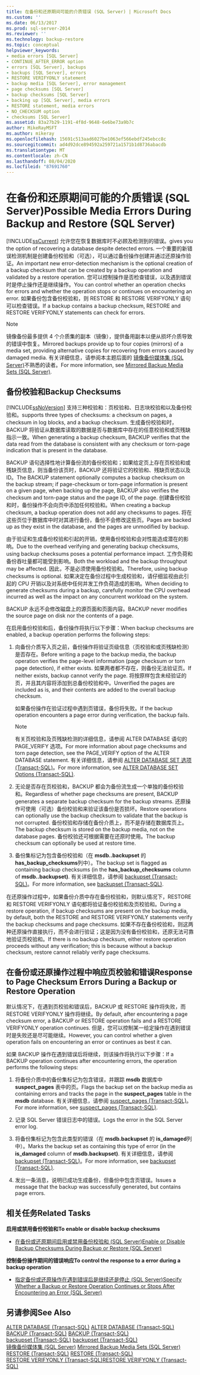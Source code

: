 ```yaml
---
title: 在备份和还原期间可能的介质错误 (SQL Server) | Microsoft Docs
ms.custom: ''
ms.date: 06/13/2017
ms.prod: sql-server-2014
ms.reviewer: ''
ms.technology: backup-restore
ms.topic: conceptual
helpviewer_keywords:
- media errors [SQL Server]
- CONTINUE_AFTER_ERROR option
- errors [SQL Server], backups
- backups [SQL Server], errors
- RESTORE VERIFYONLY statement
- backup media [SQL Server], error management
- page checksums [SQL Server]
- backup checksums [SQL Server]
- backing up [SQL Server], media errors
- RESTORE statement, media errors
- NO_CHECKSUM option
- checksums [SQL Server]
ms.assetid: 83a27b29-1191-4f8d-9648-6e6be73a9b7c
author: MikeRayMSFT
ms.author: mikeray
ms.openlocfilehash: 15691c513aad6027be1063ef566ebdf245ebcc8c
ms.sourcegitcommit: ad4d92dce894592a259721a1571b1d8736abacdb
ms.translationtype: MT
ms.contentlocale: zh-CN
ms.lasthandoff: 08/04/2020
ms.locfileid: "87691760"
---
```

# <a name="possible-media-errors-during-backup-and-restore-sql-server"></a><span data-ttu-id="0483d-102">在备份和还原期间可能的介质错误 (SQL Server)</span><span class="sxs-lookup"><span data-stu-id="0483d-102">Possible Media Errors During Backup and Restore (SQL Server)</span></span>
  [!INCLUDE[ssCurrent](../../includes/sscurrent-md.md)] <span data-ttu-id="0483d-103">允许您在恢复数据库时不必顾及检测到的错误。</span><span class="sxs-lookup"><span data-stu-id="0483d-103">gives you the option of recovering a database despite detected errors.</span></span> <span data-ttu-id="0483d-104">一个重要的新错误检测机制是创建备份校验和（可选），可以通过备份操作创建并通过还原操作验证。</span><span class="sxs-lookup"><span data-stu-id="0483d-104">An important new error-detection mechanism is the optional creation of a backup checksum that can be created by a backup operation and validated by a restore operation.</span></span> <span data-ttu-id="0483d-105">您可以控制操作是否检查错误，以及遇到错误时是停止操作还是继续操作。</span><span class="sxs-lookup"><span data-stu-id="0483d-105">You can control whether an operation checks for errors and whether the operation stops or continues on encountering an error.</span></span> <span data-ttu-id="0483d-106">如果备份包含备份校验和，则 RESTORE 和 RESTORE VERIFYONLY 语句可以检查错误。</span><span class="sxs-lookup"><span data-stu-id="0483d-106">If a backup contains a backup checksum, RESTORE and RESTORE VERIFYONLY statements can check for errors.</span></span>  
  
> [!NOTE]  
>  <span data-ttu-id="0483d-107">镜像备份最多提供 4 个介质集的副本（镜像），提供备用副本以便从损坏介质导致的错误中恢复。</span><span class="sxs-lookup"><span data-stu-id="0483d-107">Mirrored backups provide up to four copies (mirrors) of a media set, providing alternative copies for recovering from errors caused by damaged media.</span></span> <span data-ttu-id="0483d-108">有关详细信息，请参阅本主题后面的 [镜像备份媒体集 (SQL Server)](mirrored-backup-media-sets-sql-server.md)不熟悉的读者。</span><span class="sxs-lookup"><span data-stu-id="0483d-108">For more information, see [Mirrored Backup Media Sets &#40;SQL Server&#41;](mirrored-backup-media-sets-sql-server.md).</span></span>  
  
  
  
##  <a name="backup-checksums"></a><a name="BckChecksums"></a> <span data-ttu-id="0483d-109">备份校验和</span><span class="sxs-lookup"><span data-stu-id="0483d-109">Backup Checksums</span></span>  
 [!INCLUDE[ssNoVersion](../../includes/ssnoversion-md.md)] <span data-ttu-id="0483d-110">支持三种校验和：页校验和、日志块校验和以及备份校验和。</span><span class="sxs-lookup"><span data-stu-id="0483d-110">supports three types of checksums: a checksum on pages, a checksum in log blocks, and a backup checksum.</span></span> <span data-ttu-id="0483d-111">生成备份校验和时，BACKUP 将验证从数据库读取的数据是否与数据库中存在的任意校验和或页残缺指示一致。</span><span class="sxs-lookup"><span data-stu-id="0483d-111">When generating a backup checksum, BACKUP verifies that the data read from the database is consistent with any checksum or torn-page indication that is present in the database.</span></span>  
  
 <span data-ttu-id="0483d-112">BACKUP 语句选择性地计算备份流的备份校验和；如果给定页上存在页校验和或残缺页信息，则当备份该页时，BACKUP 还将验证它的校验和、残缺页状态以及 ID。</span><span class="sxs-lookup"><span data-stu-id="0483d-112">The BACKUP statement optionally computes a backup checksum on the backup stream; if page-checksum or torn-page information is present on a given page, when backing up the page, BACKUP also verifies the checksum and torn-page status and the page ID, of the page.</span></span> <span data-ttu-id="0483d-113">创建备份校验和时，备份操作不会向页中添加任何校验和。</span><span class="sxs-lookup"><span data-stu-id="0483d-113">When creating a backup checksum, a backup operation does not add any checksums to pages.</span></span> <span data-ttu-id="0483d-114">将在这些页位于数据库中时对其进行备份，备份不会修改这些页。</span><span class="sxs-lookup"><span data-stu-id="0483d-114">Pages are backed up as they exist in the database, and the pages are unmodified by backup.</span></span>  
  
 <span data-ttu-id="0483d-115">由于验证和生成备份校验和引起的开销，使用备份校验和会对性能造成潜在的影响。</span><span class="sxs-lookup"><span data-stu-id="0483d-115">Due to the overhead verifying and generating backup checksums, using backup checksums poses a potential performance impact.</span></span> <span data-ttu-id="0483d-116">工作负荷和备份吞吐量都可能受到影响。</span><span class="sxs-lookup"><span data-stu-id="0483d-116">Both the workload and the backup throughput may be affected.</span></span> <span data-ttu-id="0483d-117">因此，不是必须使用备份校验和。</span><span class="sxs-lookup"><span data-stu-id="0483d-117">Therefore, using backup checksums is optional.</span></span> <span data-ttu-id="0483d-118">如果决定在备份过程中生成校验和，请仔细监视由此引起的 CPU 开销以及对系统中任何并发工作负荷造成的影响。</span><span class="sxs-lookup"><span data-stu-id="0483d-118">When deciding to generate checksums during a backup, carefully monitor the CPU overhead incurred as well as the impact on any concurrent workload on the system.</span></span>  
  
 <span data-ttu-id="0483d-119">BACKUP 永远不会修改磁盘上的源页面和页面内容。</span><span class="sxs-lookup"><span data-stu-id="0483d-119">BACKUP never modifies the source page on disk nor the contents of a page.</span></span>  
  
 <span data-ttu-id="0483d-120">在启用备份校验和后，备份操作将执行以下步骤：</span><span class="sxs-lookup"><span data-stu-id="0483d-120">When backup checksums are enabled, a backup operation performs the following steps:</span></span>  
  
1.  <span data-ttu-id="0483d-121">向备份介质写入页之前，备份操作将验证页级信息（页校验和或页残缺检测）是否存在。</span><span class="sxs-lookup"><span data-stu-id="0483d-121">Before writing a page to the backup media, the backup operation verifies the page-level information (page checksum or torn page detection), if either exists.</span></span> <span data-ttu-id="0483d-122">如果两者都不存在，则备份无法验证页。</span><span class="sxs-lookup"><span data-stu-id="0483d-122">If neither exists, backup cannot verify the page.</span></span> <span data-ttu-id="0483d-123">将按原样包含未经验证的页，并且其内容将添加到总备份校验和中。</span><span class="sxs-lookup"><span data-stu-id="0483d-123">Unverified the pages are included as is, and their contents are added to the overall backup checksum.</span></span>  
  
     <span data-ttu-id="0483d-124">如果备份操作在验证过程中遇到页错误，备份将失败。</span><span class="sxs-lookup"><span data-stu-id="0483d-124">If the backup operation encounters a page error during verification, the backup fails.</span></span>  
  
    > [!NOTE]  
    >  <span data-ttu-id="0483d-125">有关页校验和及页残缺检测的详细信息，请参阅 ALTER DATABASE 语句的 PAGE_VERIFY 选项。</span><span class="sxs-lookup"><span data-stu-id="0483d-125">For more information about page checksums and torn page detection, see the PAGE_VERIFY option of the ALTER DATABASE statement.</span></span> <span data-ttu-id="0483d-126">有关详细信息，请参阅 [ALTER DATABASE SET 选项 (Transact-SQL)](/sql/t-sql/statements/alter-database-transact-sql-set-options)。</span><span class="sxs-lookup"><span data-stu-id="0483d-126">For more information, see [ALTER DATABASE SET Options &#40;Transact-SQL&#41;](/sql/t-sql/statements/alter-database-transact-sql-set-options).</span></span>  
  
2.  <span data-ttu-id="0483d-127">无论是否存在页校验和，BACKUP 都会为备份流生成一个单独的备份校验和。</span><span class="sxs-lookup"><span data-stu-id="0483d-127">Regardless of whether page checksums are present, BACKUP generates a separate backup checksum for the backup streams.</span></span> <span data-ttu-id="0483d-128">还原操作可使用（可选）备份校验和来验证该备份是否损坏。</span><span class="sxs-lookup"><span data-stu-id="0483d-128">Restore operations can optionally use the backup checksum to validate that the backup is not corrupted.</span></span> <span data-ttu-id="0483d-129">备份校验和存储在备份介质上，而不是存储在数据库页上。</span><span class="sxs-lookup"><span data-stu-id="0483d-129">The backup checksum is stored on the backup media, not on the database pages.</span></span> <span data-ttu-id="0483d-130">备份校验还可根据需要在还原时使用。</span><span class="sxs-lookup"><span data-stu-id="0483d-130">The backup checksum can optionally be used at restore time.</span></span>  
  
3.  <span data-ttu-id="0483d-131">备份集标记为包含备份校验和（在 **msdb..backupset** 的 **has_backup_checksums**列中）。</span><span class="sxs-lookup"><span data-stu-id="0483d-131">The backup set is flagged as containing backup checksums (in the **has_backup_checksums** column of **msdb..backupset)**.</span></span> <span data-ttu-id="0483d-132">有关详细信息，请参阅 [backupset (Transact-SQL)](/sql/relational-databases/system-tables/backupset-transact-sql)。</span><span class="sxs-lookup"><span data-stu-id="0483d-132">For more information, see [backupset &#40;Transact-SQL&#41;](/sql/relational-databases/system-tables/backupset-transact-sql).</span></span>  
  
 <span data-ttu-id="0483d-133">在还原操作过程中，如果备份介质中存在备份校验和，则默认情况下，RESTORE 和 RESTORE VERIFYONLY 语句都将验证备份校验和及页校验和。</span><span class="sxs-lookup"><span data-stu-id="0483d-133">During a restore operation, if backup checksums are present on the backup media, by default, both the RESTORE and RESTORE VERIFYONLY statements verify the backup checksums and page checksums.</span></span> <span data-ttu-id="0483d-134">如果不存在备份校验和，则这两种还原操作直接执行，而不会进行验证；这是因为没有备份校验和，还原无法可靠地验证页校验和。</span><span class="sxs-lookup"><span data-stu-id="0483d-134">If there is no backup checksum, either restore operation proceeds without any verification; this is because without a backup checksum, restore cannot reliably verify page checksums.</span></span>  
  
## <a name="response-to-page-checksum-errors-during-a-backup-or-restore-operation"></a><span data-ttu-id="0483d-135">在备份或还原操作过程中响应页校验和错误</span><span class="sxs-lookup"><span data-stu-id="0483d-135">Response to Page Checksum Errors During a Backup or Restore Operation</span></span>  
 <span data-ttu-id="0483d-136">默认情况下，在遇到页校验和错误后，BACKUP 或 RESTORE 操作将失败，而 RESTORE VERIFYONLY 操作将继续。</span><span class="sxs-lookup"><span data-stu-id="0483d-136">By default, after encountering a page checksum error, a BACKUP or RESTORE operation fails and a RESTORE VERIFYONLY operation continues.</span></span> <span data-ttu-id="0483d-137">但是，您可以控制某一给定操作在遇到错误时是失败还是尽可能继续。</span><span class="sxs-lookup"><span data-stu-id="0483d-137">However, you can control whether a given operation fails on encountering an error or continues as best it can.</span></span>  
  
 <span data-ttu-id="0483d-138">如果 BACKUP 操作在遇到错误后将继续，则该操作将执行以下步骤：</span><span class="sxs-lookup"><span data-stu-id="0483d-138">If a BACKUP operation continues after encountering errors, the operation performs the following steps:</span></span>  
  
1.  <span data-ttu-id="0483d-139">将备份介质中的备份集标记为包含错误，并跟踪 **msdb** 数据库中 **suspect_pages** 表中的页。</span><span class="sxs-lookup"><span data-stu-id="0483d-139">Flags the backup set on the backup media as containing errors and tracks the page in the **suspect_pages** table in the **msdb** database.</span></span> <span data-ttu-id="0483d-140">有关详细信息，请参阅 [suspect_pages (Transact-SQL)](/sql/relational-databases/system-tables/suspect-pages-transact-sql)。</span><span class="sxs-lookup"><span data-stu-id="0483d-140">For more information, see [suspect_pages &#40;Transact-SQL&#41;](/sql/relational-databases/system-tables/suspect-pages-transact-sql).</span></span>  
  
2.  <span data-ttu-id="0483d-141">记录 SQL Server 错误日志中的错误。</span><span class="sxs-lookup"><span data-stu-id="0483d-141">Logs the error in the SQL Server error log.</span></span>  
  
3.  <span data-ttu-id="0483d-142">将备份集标记为包含此类型的错误（在 **msdb.backupset** 的 **is_damaged**列中）。</span><span class="sxs-lookup"><span data-stu-id="0483d-142">Marks the backup set as containing this type of error (in the **is_damaged** column of **msdb.backupset)**.</span></span> <span data-ttu-id="0483d-143">有关详细信息，请参阅 [backupset (Transact-SQL)](/sql/relational-databases/system-tables/backupset-transact-sql)。</span><span class="sxs-lookup"><span data-stu-id="0483d-143">For more information, see [backupset &#40;Transact-SQL&#41;](/sql/relational-databases/system-tables/backupset-transact-sql).</span></span>  
  
4.  <span data-ttu-id="0483d-144">发出一条消息，说明已成功生成备份，但备份中包含页错误。</span><span class="sxs-lookup"><span data-stu-id="0483d-144">Issues a message that the backup was successfully generated, but contains page errors.</span></span>  
  
##  <a name="related-tasks"></a><a name="RelatedTasks"></a> <span data-ttu-id="0483d-145">相关任务</span><span class="sxs-lookup"><span data-stu-id="0483d-145">Related Tasks</span></span>  
 <span data-ttu-id="0483d-146">**启用或禁用备份校验和**</span><span class="sxs-lookup"><span data-stu-id="0483d-146">**To enable or disable backup checksums**</span></span>  
  
-   [<span data-ttu-id="0483d-147">在备份或还原期间启用或禁用备份校验和 (SQL Server)</span><span class="sxs-lookup"><span data-stu-id="0483d-147">Enable or Disable Backup Checksums During Backup or Restore &#40;SQL Server&#41;</span></span>](enable-or-disable-backup-checksums-during-backup-or-restore-sql-server.md)  
  
 <span data-ttu-id="0483d-148">**控制备份操作期间的错误响应**</span><span class="sxs-lookup"><span data-stu-id="0483d-148">**To control the response to a error during a backup operation**</span></span>  
  
-   [<span data-ttu-id="0483d-149">指定备份或还原操作在遇到错误后是继续还是停止 (SQL Server)</span><span class="sxs-lookup"><span data-stu-id="0483d-149">Specify Whether a Backup or Restore Operation Continues or Stops After Encountering an Error &#40;SQL Server&#41;</span></span>](specify-if-backup-or-restore-continues-or-stops-after-error.md)  
  
## <a name="see-also"></a><span data-ttu-id="0483d-150">另请参阅</span><span class="sxs-lookup"><span data-stu-id="0483d-150">See Also</span></span>  
 <span data-ttu-id="0483d-151">[ALTER DATABASE (Transact-SQL)](/sql/t-sql/statements/alter-database-transact-sql) </span><span class="sxs-lookup"><span data-stu-id="0483d-151">[ALTER DATABASE &#40;Transact-SQL&#41;](/sql/t-sql/statements/alter-database-transact-sql) </span></span>  
 <span data-ttu-id="0483d-152">[BACKUP (Transact-SQL)](/sql/t-sql/statements/backup-transact-sql) </span><span class="sxs-lookup"><span data-stu-id="0483d-152">[BACKUP &#40;Transact-SQL&#41;](/sql/t-sql/statements/backup-transact-sql) </span></span>  
 <span data-ttu-id="0483d-153">[backupset (Transact-SQL)](/sql/relational-databases/system-tables/backupset-transact-sql) </span><span class="sxs-lookup"><span data-stu-id="0483d-153">[backupset &#40;Transact-SQL&#41;](/sql/relational-databases/system-tables/backupset-transact-sql) </span></span>  
 <span data-ttu-id="0483d-154">[镜像备份媒体集 (SQL Server)](mirrored-backup-media-sets-sql-server.md) </span><span class="sxs-lookup"><span data-stu-id="0483d-154">[Mirrored Backup Media Sets &#40;SQL Server&#41;](mirrored-backup-media-sets-sql-server.md) </span></span>  
 <span data-ttu-id="0483d-155">[RESTORE &#40;Transact-SQL&#41;](/sql/t-sql/statements/restore-statements-transact-sql) </span><span class="sxs-lookup"><span data-stu-id="0483d-155">[RESTORE &#40;Transact-SQL&#41;](/sql/t-sql/statements/restore-statements-transact-sql) </span></span>  
 [<span data-ttu-id="0483d-156">RESTORE VERIFYONLY (Transact-SQL)</span><span class="sxs-lookup"><span data-stu-id="0483d-156">RESTORE VERIFYONLY &#40;Transact-SQL&#41;</span></span>](/sql/t-sql/statements/restore-statements-verifyonly-transact-sql)  
  
  
